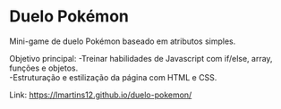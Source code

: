 # Duelo Pokémon

Mini-game de duelo Pokémon baseado em atributos simples. 

Objetivo principal: 
-Treinar habilidades de Javascript com if/else, array, funções e objetos. 
<br>
-Estruturação e estilização da página com HTML e CSS.

Link: https://lmartins12.github.io/duelo-pokemon/
